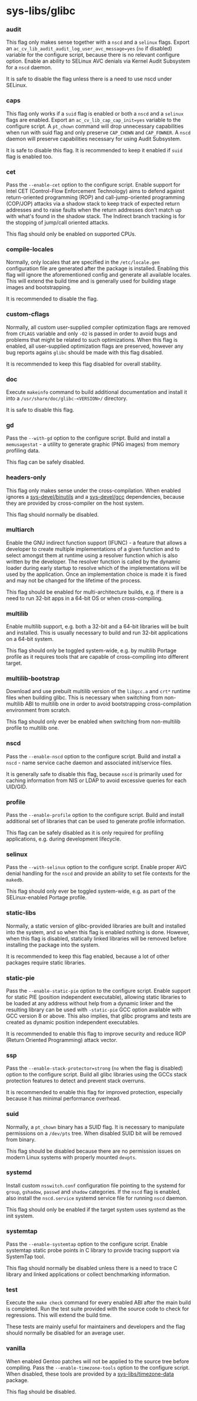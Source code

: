 # sys-libs/glibc

### audit
This flag only makes sense together with a `nscd` and a `selinux` flags. Export an `ac_cv_lib_audit_audit_log_user_avc_message=yes` (`no` if disabled) variable for the configure script, because there is no relevant configure option. Enable an ability to SELinux AVC denials via Kernel Audit Subsystem for a `nscd` daemon.

It is safe to disable the flag unless there is a need to use nscd under SELinux.

### caps
This flag only works if a `suid` flag is enabled or both a `nscd` and a `selinux` flags are enabled. Export an `ac_cv_lib_cap_cap_init=yes` variable to the configure script. A `pt_chown` command will drop unnecessary capabilities when run with suid flag and only preserve `CAP_CHOWN` and `CAP_FOWNER`. A `nscd` daemon will preserve capabilities necessary for using Audit Subsystem.

It is safe to disable this flag. It is recommended to keep it enabled if `suid` flag is enabled too.

### cet
Pass the `--enable-cet` option to the configure script. Enable support for Intel CET (Control-Flow Enforcement Technology) aims to defend against return-oriented programming (ROP) and call-jump-oriented programming (COP/JOP) attacks via a shadow stack to keep track of expected return addresses and to raise faults when the return addresses don't match up with what's found in the shadow stack. The Indirect branch tracking is for the stopping of jump/call oriented attacks.

This flag should only be enabled on supported CPUs.

### compile-locales
Normally, only locales that are specified in the `/etc/locale.gen` configuration file are generated after the package is installed. Enabling this flag will ignore the aforementioned config and generate all available locales. This will extend the build time and is generally used for building stage images and bootstrapping.

It is recommended to disable the flag.

### custom-cflags
Normally, all custom user-supplied compiler optimization flags are removed from `CFLAGS` variable and only `-O2` is passed in order to avoid bugs and problems that might be related to such optimizations. When this flag is enabled, all user-supplied optimization flags are preserved, however any bug reports agains `glibc` should be made with this flag disabled.

It is recommended to keep this flag disabled for overall stability.

### doc
Execute `makeinfo` command to build additional documentation and install it into a `/usr/share/doc/glibc-<VERSION>/` directory.

It is safe to disable this flag.

### gd
Pass the `--with-gd` option to the configure script. Build and install a `memusagestat` - a utility to generate graphic (PNG images) from memory profiling data.

This flag can be safely disabled.

### headers-only
This flag only makes sense under the cross-compilation. When enabled ignores a [sys-devel/binutils](../sys-devel/binutils.md) and a [sys-devel/gcc](../sys-devel/gcc.md) dependencies, because they are provided by cross-compiler on the host system.

This flag should normally be disabled.

### multiarch
Enable the GNU indirect function support (IFUNC) - a feature that allows a developer to create multiple implementations of a given function and to select amongst them at runtime using a resolver function which is also written by the developer. The resolver function is called by the dynamic loader during early startup to resolve which of the implementations will be used by the application. Once an implementation choice is made it is fixed and may not be changed for the lifetime of the process.

This flag should be enabled for multi-architecture builds, e.g. if there is a need to run 32-bit apps in a 64-bit OS or when cross-compiling.

### multilib
Enable multilib support, e.g. both a 32-bit and a 64-bit libraries will be built and installed. This is usually necessary to build and run 32-bit applications on a 64-bit system.

This flag should only be toggled system-wide, e.g. by multilib Portage profile as it requires tools that are capable of cross-compiling into different target.

### multilib-bootstrap
Download and use prebuilt multilib version of the `libgcc.a` and `crt*` runtime files when building glibc. This is necessary when switching from non-multilib ABI to multilib one in order to avoid bootstrapping cross-compilation environment from scratch.

This flag should only ever be enabled when switching from non-multilib profile to multilib one.

### nscd
Pass the `--enable-nscd` option to the configure script. Build and install a `nscd` - name service cache daemon and associated init/service files.

It is generally safe to disable this flag, because `nscd` is primarily used for caching information from NIS or LDAP to avoid excessive queries for each UID/GID.

### profile
Pass the `--enable-profile` option to the configure script. Build and install additional set of libraries that can be used to generate profile information.

This flag can be safely disabled as it is only required for profiling applications, e.g. during development lifecycle.

### selinux
Pass the `--with-selinux` option to the configure script. Enable proper AVC denial handling for the `nscd` and provide an ability to set file contexts for the `makedb`.

This flag should only ever be toggled system-wide, e.g. as part of the SELinux-enabled Portage profile.

### static-libs
Normally, a static version of glibc-provided libraries are built and installed into the system, and so when this flag is enabled nothing is done. However, when this flag is disabled, statically linked libraries will be removed before installing the package into the system.

It is recommended to keep this flag enabled, because a lot of other packages require static libraries.

### static-pie
Pass the `--enable-static-pie` option to the configure script. Enable support for static PIE (position independent executable), allowing static libraries to be loaded at any address without help from a dynamic linker and the resulting library can be used with `-static-pie` GCC option available with GCC version 8 or above. This also implies, that glibc programs and tests are created as dynamic position independent executables.

It is recommended to enable this flag to improve security and reduce ROP (Return Oriented Programming) attack vector.

### ssp
Pass the `--enable-stack-protector=strong` (`no` when the flag is disabled) option to the configure script. Build all glibc libraries using the GCCs stack protection features to detect and prevent stack overruns.

It is recommended to enable this flag for improved protection, especially because it has minimal performance overhead.

### suid
Normally, a `pt_chown` binary has a SUID flag. It is necessary to manipulate permissions on a `/dev/pts` tree. When disabled SUID bit will be removed from binary.

This flag should be disabled because there are no permission issues on modern Linux systems with properly mounted `devpts`.

### systemd
Install custom `nsswitch.conf` configuration file pointing to the systemd for `group`, `gshadow`, `passwd` and `shadow` categories. If the `nscd` flag is enabled, also install the `nscd.service` systemd service file for running `nscd` daemon.

This flag should only be enabled if the target system uses systemd as the init system.

### systemtap
Pass the `--enable-systemtap` option to the configure script. Enable systemtap static probe points in C library to provide tracing support via SystemTap tool.

This flag should normally be disabled unless there is a need to trace C library and linked applications or collect benchmarking information.

### test
Execute the `make check` command for every enabled ABI after the main build is completed. Run the test suite provided with the source code to check for regressions. This will extend the build time.

These tests are mainly useful for maintainers and developers and the flag should normally be disabled for an average user.

### vanilla
When enabled Gentoo patches will not be applied to the source tree before compiling. Pass the `--enable-timezone-tools` option to the configure script. When disabled, these tools are provided by a [sys-libs/timezone-data](timezone-data.md) package.

This flag should be disabled.
